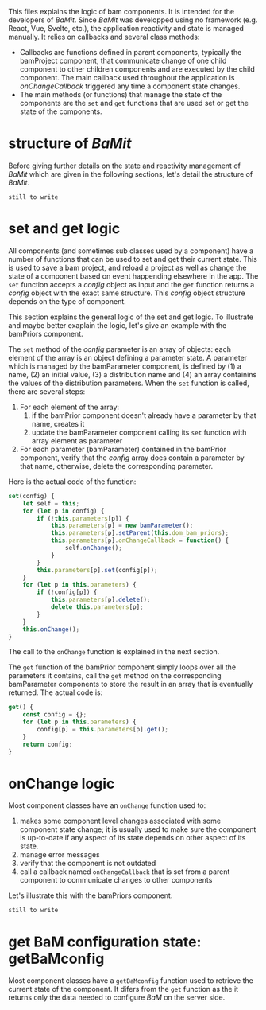 This files explains the logic of bam components.
It is intended for the developers of *BaMit*.
Since *BaMit* was developped using no framework (e.g. React, Vue, Svelte, etc.), the application reactivity and state is managed manually.
It relies on callbacks and several class methods:
* Callbacks are functions defined in parent components, typically the bamProject component, that communicate change of one child component to other children components and are executed by the child component. The main callback used throughout the application is *onChangeCallback* triggered any time a component state changes.
* The main methods (or functions) that manage the state of the components are the `set` and `get` functions that are used set or get the state of the components.

# structure of *BaMit*

Before giving further details on the state and reactivity management of *BaMit* which are given in the following sections, let's detail the structure of *BaMit*.

``` still to write ```

# set and get logic

All components (and sometimes sub classes used by a component) have a number of functions that can be used to set and get their current state.
This is used to save a bam project, and reload a project as well as change the state of a component based on event happending elsewhere in the app.
The `set` function accepts a *config* object as input and the `get` function returns a *config* object with the exact same structure.
This *config* object structure depends on the type of component.

This section explains the general logic of the set and get logic.
To illustrate and maybe better exaplain the logic, let's give an example with the bamPriors component.

The `set` method of the *config* parameter is an array of objects: each element of the array is an object defining a parameter state.
A parameter which is managed by the bamParameter component, is defined by (1) a name, (2) an initial value, (3) a distribution name and (4) an array containins the values of the distribution parameters.
When the `set` function is called, there are several steps: 
1. For each element of the array:
    1. if the bamPrior component doesn't already have a parameter by that name, creates it
    2. update the bamParameter component calling its `set` function with array element as parameter
2. For each parameter (bamParameter) contained in the bamPrior component, verify that the *config* array does contain a parameter by that name, otherwise, delete the corresponding parameter.

Here is the actual code of the function:
```js
set(config) {
    let self = this;
    for (let p in config) {
        if (!this.parameters[p]) {
            this.parameters[p] = new bamParameter(); 
            this.parameters[p].setParent(this.dom_bam_priors);
            this.parameters[p].onChangeCallback = function() {
                self.onChange();
            }
        }
        this.parameters[p].set(config[p]);
    }
    for (let p in this.parameters) {
        if (!config[p]) {
            this.parameters[p].delete();
            delete this.parameters[p];
        }
    }
    this.onChange();
}
```
The call to the `onChange` function is explained in the next section.

The `get` function of the bamPrior component simply loops over all the parameters it contains, call the `get` method on the corresponding bamParameter components to store the result in an array that is eventually returned. The actual code is:
```js
get() {
    const config = {};
    for (let p in this.parameters) {
        config[p] = this.parameters[p].get();
    }
    return config;
}
```

# onChange logic

Most component classes have an ``onChange`` function used to:
1. makes some component level changes associated with some component state change; it is usually used to make sure the component is up-to-date if any aspect of its state depends on other aspect of its state.
2. manage error messages
3. verify that the component is not outdated
4. call a callback named `onChangeCallback` that is set from a parent component to communicate changes to other components

Let's illustrate this with the bamPriors component.

``` still to write ```

# get BaM configuration state: getBaMconfig

Most component classes have a `getBaMconfig` function used to retrieve the current state of the component.
It difers from the `get` function as the it returns only the data needed to configure *BaM* on the server side.


